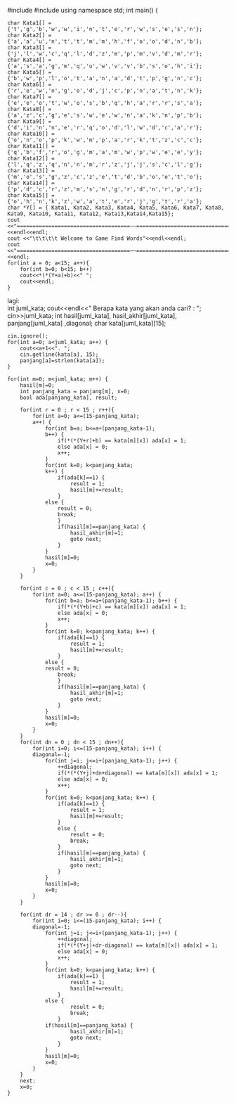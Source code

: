 #include <iostream>
#include <cstring>
using namespace std;
int main() {
    
    char Kata1[] = {'t','g','b','w','w','i','n','t','e','r','w','s','e','s','n'};
    char Kata2[] = {'a','a','u','n','t','t','m','m','h','f','o','o','d','n','b'};
    char Kata3[] = {'j','l','w','c','q','l','d','z','m','p','m','v','d','m','r'};
    char Kata4[] = {'a','s','a','g','m','q','u','w','v','v','b','s','o','h','i'};
    char Kata5[] = {'b','w','p','l','o','t','a','n','a','d','t','p','g','n','c'};
    char Kata6[] = {'r','e','w','n','g','o','d','j','c','p','n','a','t','n','k'};
    char Kata7[] = {'e','e','o','t','w','o','s','b','q','h','a','r','r','s','a'};
    char Kata8[] = {'a','z','c','g','e','s','w','e','w','n','a','k','n','p','b'};
    char Kata9[] = {'d','i','n','n','e','r','q','o','d','l','w','d','c','a','r'};
    char Kata10[] = {'o','n','o','p','k','w','m','p','a','r','k','t','z','c','c'};
    char Kata11[] = {'q','b','f','r','o','g','m','a','m','w','p','w','e','e','y'};
    char Kata12[] = {'l','q','z','q','n','n','m','r','z','j','j','s','c','l','g'};
    char Kata13[] = {'m','o','s','g','z','c','z','e','t','d','b','o','o','t','o'};
    char Kata14[] = {'p','d','c','r','z','m','s','n','g','r','d','n','r','p','z'};
    char Kata15[] = {'o','h','n','k','z','w','a','t','e','r','j','g','t','r','a'};
    char *Y[] = { Kata1, Kata2, Kata3, Kata4, Kata5, Kata6, Kata7, Kata8, Kata9, Kata10, Kata11, Kata12, Kata13,Kata14,Kata15};
  	cout <<"====================================~~===================================="<<endl<<endl;
    cout <<"\t\t\t\t Welcome to Game Find Words"<<endl<<endl;
    cout <<"====================================~~===================================="<<endl;
    for(int a = 0; a<15; a++){
        for(int b=0; b<15; b++) 
        cout<<*(*(Y+a)+b)<<" ";
        cout<<endl;
    }
lagi:  
            int juml_kata;
                cout<<endl<<" Berapa kata yang akan anda cari? : ";
                cin>>juml_kata;
            int hasil[juml_kata], hasil_akhir[juml_kata], panjang[juml_kata] ,diagonal;
                char kata[juml_kata][15];

    cin.ignore();
    for(int a=0; a<juml_kata; a++) {
        cout<<a+1<<". ";
        cin.getline(kata[a], 15);
        panjang[a]=strlen(kata[a]);   
    }

    for(int m=0; m<juml_kata; m++) {
        hasil[m]=0;
        int panjang_kata = panjang[m], x=0;
        bool ada[panjang_kata], result;
        
        for(int r = 0 ; r < 15 ; r++){
            for(int a=0; a<=(15-panjang_kata); 
            a++) {
                for(int b=a; b<=a+(panjang_kata-1); 
                b++) {
                    if(*(*(Y+r)+b) == kata[m][x]) ada[x] = 1;
                    else ada[x] = 0;
                    x++;
                }
                for(int k=0; k<panjang_kata; 
                k++) {
                    if(ada[k]==1) {
                        result = 1;
                        hasil[m]+=result;
                    }
                else {
                    result = 0;
                    break;
                    }
                    if(hasil[m]==panjang_kata) { 
                        hasil_akhir[m]=1; 
                        goto next; 
                    }
                }
                hasil[m]=0;
                x=0;
            }
        }

        for(int c = 0 ; c < 15 ; c++){
            for(int a=0; a<=(15-panjang_kata); a++) {
                for(int b=a; b<=a+(panjang_kata-1); b++) {
                    if(*(*(Y+b)+c) == kata[m][x]) ada[x] = 1;
                    else ada[x] = 0;
                    x++;
                }
                for(int k=0; k<panjang_kata; k++) {
                    if(ada[k]==1) {
                        result = 1;
                        hasil[m]+=result;
                    }
                else {
                result = 0;
                    break;
                    }
                    if(hasil[m]==panjang_kata) { 
                        hasil_akhir[m]=1; 
                        goto next; 
                    }
                }
                hasil[m]=0;
                x=0;
            }
        }
        for(int dn = 0 ; dn < 15 ; dn++){
            for(int i=0; i<=(15-panjang_kata); i++) {
            diagonal=-1;
                for(int j=i; j<=i+(panjang_kata-1); j++) {
                    ++diagonal;
                    if(*(*(Y+j)+dn+diagonal) == kata[m][x]) ada[x] = 1;
                    else ada[x] = 0;
                    x++;
                }
                for(int k=0; k<panjang_kata; k++) {
                    if(ada[k]==1) {
                        result = 1;
                        hasil[m]+=result;
                    }
                    else {
                        result = 0;
                        break;
                    }
                    if(hasil[m]==panjang_kata) { 
                        hasil_akhir[m]=1; 
                        goto next; 
                    }
                }
                hasil[m]=0;
                x=0;
            }
        }

        for(int dr = 14 ; dr >= 0 ; dr--){
            for(int i=0; i<=(15-panjang_kata); i++) {
            diagonal=-1;
                for(int j=i; j<=i+(panjang_kata-1); j++) {
                    ++diagonal;
                    if(*(*(Y+j)+dr-diagonal) == kata[m][x]) ada[x] = 1;
                    else ada[x] = 0;
                    x++;
                }
                for(int k=0; k<panjang_kata; k++) {
                    if(ada[k]==1) {
                        result = 1;
                        hasil[m]+=result;
                    }
                else {
                        result = 0;
                        break;
                    }
                if(hasil[m]==panjang_kata) { 
                        hasil_akhir[m]=1; 
                        goto next; 
                    }
                }
                hasil[m]=0;
                x=0;
            }
        }
        next:
        x=0;
    }

